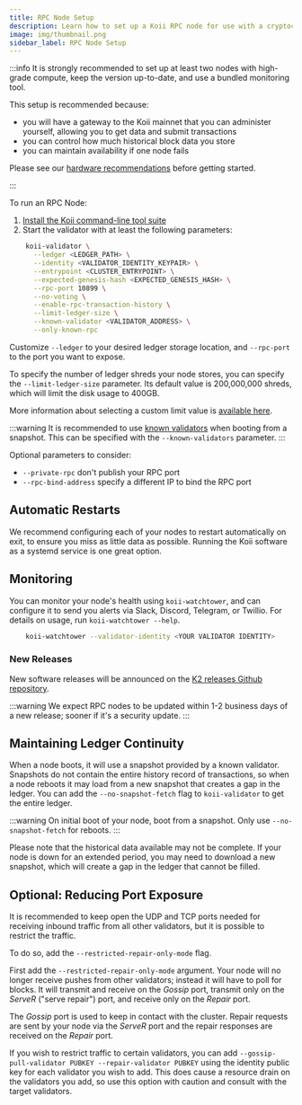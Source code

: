 ```yaml
---
title: RPC Node Setup
description: Learn how to set up a Koii RPC node for use with a cryptocurrency exchange.
image: img/thumbnail.png
sidebar_label: RPC Node Setup
---
```


:::info
It is strongly recommended to set up at least two nodes with high-grade compute, keep the version up-to-date, and use a bundled monitoring tool.

This setup is recommended because:

- you will have a gateway to the Koii mainnet that you can administer yourself, allowing you to get data and submit transactions
- you can control how much historical block data you store
- you can maintain availability if one node fails

Please see our [hardware recommendations](/run-a-node/k2-validators/validator-requirements#hardware-requirements) before getting started.

:::

To run an RPC Node:

1. [Install the Koii command-line tool suite](/develop/command-line-tool/koii-cli/install-cli)
2. Start the validator with at least the following parameters:

```bash
    koii-validator \
      --ledger <LEDGER_PATH> \
      --identity <VALIDATOR_IDENTITY_KEYPAIR> \
      --entrypoint <CLUSTER_ENTRYPOINT> \
      --expected-genesis-hash <EXPECTED_GENESIS_HASH> \
      --rpc-port 10899 \
      --no-voting \
      --enable-rpc-transaction-history \
      --limit-ledger-size \
      --known-validator <VALIDATOR_ADDRESS> \
      --only-known-rpc
```

Customize `--ledger` to your desired ledger storage location, and `--rpc-port` to the port you want to expose.

<!-- TODO: IS THIS CORRECT/RELEVANT? IF YES, NEED OUR MAINNET PARAMETERS -->
<!-- The `--entrypoint` and `--expected-genesis-hash` parameters are all specific to the cluster you are joining. [Current parameters for Mainnet Beta](https://docs.solanalabs.com/clusters/available#example-solana-validator-command-line-2) -->

To specify the number of ledger shreds your node stores, you can specify the `--limit-ledger-size` parameter. Its default value is 200,000,000 shreds, which will limit the disk usage to 400GB.

 More information about selecting a custom limit value is [available here](https://github.com/solana-labs/solana/blob/583cec922b6107e0f85c7e14cb5e642bc7dfb340/core/src/ledger_cleanup_service.rs#L15-L26).

:::warning
It is recommended to use [known validators](/run-a-node/k2-validators/validator-start#known-validators) when booting from a snapshot. This can be specified with the `--known-validators` parameter.
:::

Optional parameters to consider:

- `--private-rpc` don't publish your RPC port
- `--rpc-bind-address` specify a different IP to bind the RPC port

## Automatic Restarts

We recommend configuring each of your nodes to restart automatically on exit, to ensure you miss as little data as possible. Running the Koii software as a systemd service is one great option.

## Monitoring

You can monitor your node's health using `koii-watchtower`, and can configure it to send you alerts via Slack, Discord, Telegram, or Twillio. For details on usage, run `koii-watchtower --help`.

```bash
    koii-watchtower --validator-identity <YOUR VALIDATOR IDENTITY>
```

<!-- TODO: THESE DOCS DON'T EXIST FOR US -->
<!-- Info
You can find more information about the [best practices for Koii Watchtower](https://docs.solanalabs.com/operations/best-practices/monitoring#solana-watchtower) here in the docs. -->

### New Releases

New software releases will be announced on the [K2 releases Github repository](https://github.com/koii-network/k2-release).

:::warning
We expect RPC nodes to be updated within 1-2 business days of a new release; sooner if it's a security update.
:::

## Maintaining Ledger Continuity

When a node boots, it will use a snapshot provided by a known validator. Snapshots do not contain the entire history record of transactions, so when a node reboots it may load from a new snapshot that creates a gap in the ledger. You can add the `--no-snapshot-fetch` flag to `koii-validator` to get the entire ledger.

:::warning
On initial boot of your node, boot from a snapshot. Only use `--no-snapshot-fetch` for reboots.
:::

Please note that the historical data available may not be complete. If your node is down for an extended period, you may need to download a new snapshot, which will create a gap in the ledger that cannot be filled.

## Optional: Reducing Port Exposure

It is recommended to keep open the UDP and TCP ports needed for receiving inbound traffic from all other validators, but it is possible to restrict the traffic.

To do so, add the `--restricted-repair-only-mode` flag.

First add the `--restricted-repair-only-mode` argument. Your node will no longer receive pushes from other validators; instead it will have to poll for blocks. It will transmit and receive on the _Gossip_ port, transmit only on the _ServeR_ ("serve repair") port, and receive only on the _Repair_ port.

The _Gossip_ port is used to keep in contact with the cluster. Repair requests are sent by your node via the _ServeR_ port and the repair responses are received on the _Repair_ port.

If you wish to restrict traffic to certain validators, you can add `--gossip-pull-validator PUBKEY --repair-validator PUBKEY` using the identity public key for each validator you wish to add. This does cause a resource drain on the validators you add, so use this option with caution and consult with the target validators.
